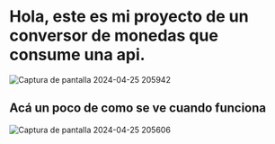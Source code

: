 # Hola, este es mi proyecto de un conversor de monedas que consume una api.
![Captura de pantalla 2024-04-25 205942](https://github.com/elio-aw/ConversorDeMonedas/assets/160160629/1fec7507-7087-4c87-9322-bfbbf4ad0384)
## Acá un poco de como se ve cuando funciona
![Captura de pantalla 2024-04-25 205606](https://github.com/elio-aw/ConversorDeMonedas/assets/160160629/60f77f12-5f0d-4f9d-ba6d-27aee1a43b5d)
